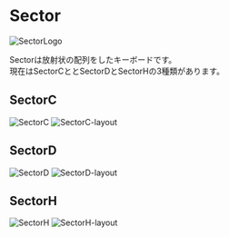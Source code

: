# Sector

![SectorLogo](https://github.com/omkbd/Sector/blob/master/Picture/Sector-logo.png)

Sectorは放射状の配列をしたキーボードです。  
現在はSectorCととSectorDとSectorHの3種類があります。

## SectorC
![SectorC](https://github.com/omkbd/Sector/blob/master/Picture/SectorC.jpg)
![SectorC-layout](https://github.com/omkbd/Sector/blob/master/Picture/SectorC-layout.png)

## SectorD
![SectorD](https://github.com/omkbd/Sector/blob/master/Picture/SectorD.jpg)
![SectorD-layout](https://github.com/omkbd/Sector/blob/master/Picture/SectorD-layout.png)

## SectorH
![SectorH](https://github.com/omkbd/Sector/blob/master/Picture/SectorH.jpg)
![SectorH-layout](https://github.com/omkbd/Sector/blob/master/Picture/SectorH-layout.png)
